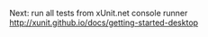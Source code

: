 
Next: run all tests from xUnit.net console runner
http://xunit.github.io/docs/getting-started-desktop
